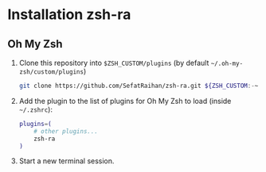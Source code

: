 # Installation zsh-ra

## Oh My Zsh

1. Clone this repository into `$ZSH_CUSTOM/plugins` (by default `~/.oh-my-zsh/custom/plugins`)

    ```sh
    git clone https://github.com/SefatRaihan/zsh-ra.git ${ZSH_CUSTOM:-~/.oh-my-zsh/custom}/plugins/zsh-ra
    ```

2. Add the plugin to the list of plugins for Oh My Zsh to load (inside `~/.zshrc`):

    ```sh
    plugins=( 
        # other plugins...
        zsh-ra
    )
    ```

3. Start a new terminal session.
